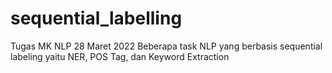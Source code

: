 # sequential_labelling
Tugas MK NLP 28 Maret 2022
Beberapa task NLP yang berbasis sequential labeling yaitu NER, POS Tag, dan Keyword Extraction
